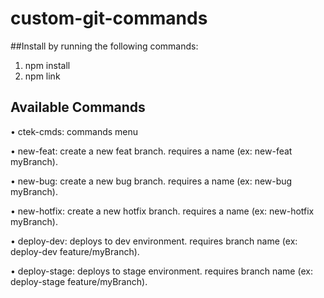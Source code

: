 # custom-git-commands

##Install by running the following commands:

1. npm install
2. npm link

## Available Commands
• ctek-cmds: commands menu

• new-feat: create a new feat branch. requires a name (ex: new-feat myBranch).

• new-bug: create a new bug branch. requires a name (ex: new-bug myBranch).

• new-hotfix: create a new hotfix branch. requires a name (ex: new-hotfix myBranch).

• deploy-dev: deploys to dev environment. requires branch name (ex: deploy-dev feature/myBranch).

• deploy-stage: deploys to stage environment. requires branch name (ex: deploy-stage feature/myBranch).
